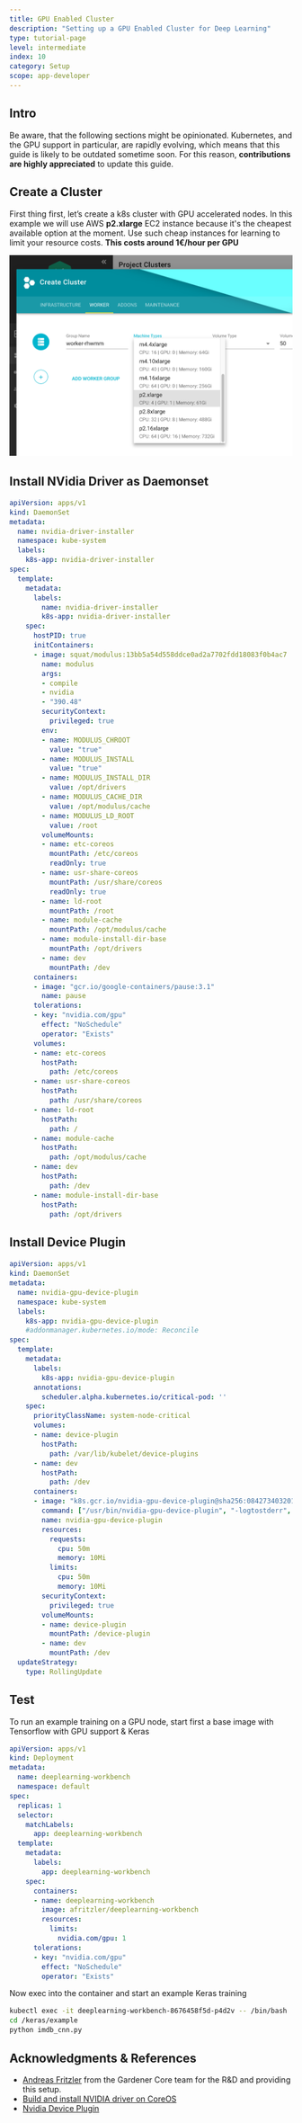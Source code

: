 ```yaml
---
title: GPU Enabled Cluster
description: "Setting up a GPU Enabled Cluster for Deep Learning"
type: tutorial-page
level: intermediate
index: 10
category: Setup
scope: app-developer
---
```

## Intro
Be aware, that the following sections might be opinionated. Kubernetes, and the GPU support in particular, 
are rapidly evolving, which means that this guide is likely to be outdated sometime soon. For this reason, 
**contributions are highly appreciated** to update this guide.

## Create a Cluster
First thing first, let’s create a k8s cluster with GPU accelerated nodes. In this example we will use AWS 
**p2.xlarge** EC2 instance because it's the cheapest available option at the moment. Use such cheap instances 
for learning to limit your resource costs. **This costs around 1€/hour per GPU**

![gpu-selection](howto-gpu.png)

## Install NVidia Driver as Daemonset

```yaml
apiVersion: apps/v1
kind: DaemonSet
metadata:
  name: nvidia-driver-installer
  namespace: kube-system
  labels:
    k8s-app: nvidia-driver-installer
spec:
  template:
    metadata:
      labels:
        name: nvidia-driver-installer
        k8s-app: nvidia-driver-installer
    spec:
      hostPID: true
      initContainers:
      - image: squat/modulus:13bb5a54d558ddce0ad2a7702fdd18083f0b4ac7
        name: modulus
        args:
        - compile
        - nvidia
        - "390.48"
        securityContext:
          privileged: true
        env:
        - name: MODULUS_CHROOT
          value: "true"
        - name: MODULUS_INSTALL
          value: "true"
        - name: MODULUS_INSTALL_DIR
          value: /opt/drivers
        - name: MODULUS_CACHE_DIR
          value: /opt/modulus/cache
        - name: MODULUS_LD_ROOT
          value: /root
        volumeMounts:
        - name: etc-coreos
          mountPath: /etc/coreos
          readOnly: true
        - name: usr-share-coreos
          mountPath: /usr/share/coreos
          readOnly: true
        - name: ld-root
          mountPath: /root
        - name: module-cache
          mountPath: /opt/modulus/cache
        - name: module-install-dir-base
          mountPath: /opt/drivers
        - name: dev
          mountPath: /dev
      containers:
      - image: "gcr.io/google-containers/pause:3.1"
        name: pause
      tolerations:
      - key: "nvidia.com/gpu"
        effect: "NoSchedule"
        operator: "Exists"
      volumes:
      - name: etc-coreos
        hostPath:
          path: /etc/coreos
      - name: usr-share-coreos
        hostPath:
          path: /usr/share/coreos
      - name: ld-root
        hostPath:
          path: /
      - name: module-cache
        hostPath:
          path: /opt/modulus/cache
      - name: dev
        hostPath:
          path: /dev
      - name: module-install-dir-base
        hostPath:
          path: /opt/drivers
```

## Install Device Plugin

```yaml
apiVersion: apps/v1
kind: DaemonSet
metadata:
  name: nvidia-gpu-device-plugin
  namespace: kube-system
  labels:
    k8s-app: nvidia-gpu-device-plugin
    #addonmanager.kubernetes.io/mode: Reconcile
spec:
  template:
    metadata:
      labels:
        k8s-app: nvidia-gpu-device-plugin
      annotations:
        scheduler.alpha.kubernetes.io/critical-pod: ''
    spec:
      priorityClassName: system-node-critical
      volumes:
      - name: device-plugin
        hostPath:
          path: /var/lib/kubelet/device-plugins
      - name: dev
        hostPath:
          path: /dev
      containers:
      - image: "k8s.gcr.io/nvidia-gpu-device-plugin@sha256:0842734032018be107fa2490c98156992911e3e1f2a21e059ff0105b07dd8e9e"
        command: ["/usr/bin/nvidia-gpu-device-plugin", "-logtostderr", "-host-path=/opt/drivers/nvidia"]
        name: nvidia-gpu-device-plugin
        resources:
          requests:
            cpu: 50m
            memory: 10Mi
          limits:
            cpu: 50m
            memory: 10Mi
        securityContext:
          privileged: true
        volumeMounts:
        - name: device-plugin
          mountPath: /device-plugin
        - name: dev
          mountPath: /dev
  updateStrategy:
    type: RollingUpdate
```

## Test
To run an example training on a GPU node, start first a base image with Tensorflow with GPU support & Keras

```yaml
apiVersion: apps/v1
kind: Deployment
metadata:
  name: deeplearning-workbench
  namespace: default
spec:
  replicas: 1
  selector:
    matchLabels:
      app: deeplearning-workbench
  template:
    metadata:
      labels:
        app: deeplearning-workbench
    spec:
      containers:
      - name: deeplearning-workbench
        image: afritzler/deeplearning-workbench
        resources:
          limits:
            nvidia.com/gpu: 1
      tolerations:
      - key: "nvidia.com/gpu"
        effect: "NoSchedule"
        operator: "Exists"
```

Now exec into the container and start an example Keras training

```bash
kubectl exec -it deeplearning-workbench-8676458f5d-p4d2v -- /bin/bash
cd /keras/example
python imdb_cnn.py
```

## Acknowledgments & References
* [Andreas Fritzler](https://github.com/afritzler/kubernetes-gpu) from the Gardener Core team for the R&amp;D and providing this setup.
* [Build and install NVIDIA driver on CoreOS](https://github.com/squat/modulus)
* [Nvidia Device Plugin](https://github.com/kubernetes/kubernetes/blob/master/cluster/addons/device-plugins/nvidia-gpu/daemonset.yaml)
